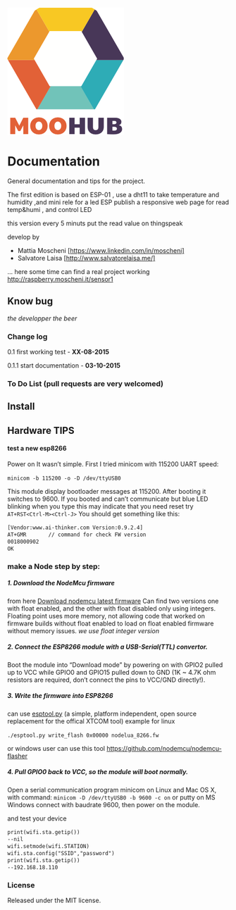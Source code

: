 ![](./logo-assets/moohub.png)

# Documentation
General documentation and tips for the project.

The first edition is based on ESP-01 , use a dht11 to take temperature and humidity ,and mini rele for a led 
ESP publish a responsive web page for read temp&humi , and control LED 

this version every 5 minuts put the read value on thingspeak

develop by 
* Mattia Moscheni [https://www.linkedin.com/in/moscheni]
* Salvatore Laisa [http://www.salvatorelaisa.me/]


... here some time can find a real project working http://raspberry.moscheni.it/sensor1

## Know bug 
*the developper*
*the beer* 

### Change log
0.1 first working test - **XX-08-2015**

0.1.1 start documentation - **03-10-2015**

### To Do List (pull requests are very welcomed)

## Install 




## Hardware TIPS 

#### test a new esp8266

Power on
It wasn’t simple. First I tried minicom with 115200 UART speed:

```minicom -b 115200 -o -D /dev/ttyUSB0```

This module display bootloader messages at 115200. After booting it switches to 9600. If you booted and can’t communicate but blue LED blinking when you type this may indicate that you need reset try
``` AT+RST<Ctrl-M><Ctrl-J> ```
You should get something like this:

``` 
[Vendor:www.ai-thinker.com Version:0.9.2.4] 
AT+GMR       // command for check FW version 
0018000902
OK
```

### make a Node step by step:


##### 1. Download the NodeMcu firmware
from here [Download nodemcu latest firmware](https://github.com/nodemcu/nodemcu-firmware/releases)
Can find two versions one with float enabled, and the other with float disabled only using integers.
Floating point uses more memory, not allowing code that worked on firmware builds without float enabled to load on float enabled firmware without memory issues.
*we use float integer version*

##### 2. Connect the ESP8266 module with a USB-Serial(TTL) convertor.

 Boot the module into “Download mode” by powering on with GPIO2 pulled up to VCC while GPIO0 and GPIO15 pulled down to GND (1K ~ 4.7K ohm resistors are required, don’t connect the pins to VCC/GND directly!).

##### 3. Write the firmware into ESP8266
can use [esptool.py](https://github.com/tommie/esptool) (a simple, platform independent, open source replacement for the offical XTCOM tool)
example for linux 

```./esptool.py write_flash 0x00000 nodelua_8266.fw```

or windows user can use this tool 
https://github.com/nodemcu/nodemcu-flasher


##### 4. Pull GPIO0 back to VCC, so the module will boot normally.
 Open a serial communication program minicom on Linux and Mac OS X, with command: 
 ```minicom -D /dev/ttyUSB0 -b 9600 -c on``` 
 or putty on MS Windows connect with baudrate 9600, then power on the module.

and test your device 
```
print(wifi.sta.getip())
--nil
wifi.setmode(wifi.STATION)
wifi.sta.config("SSID","password")
print(wifi.sta.getip())
--192.168.18.110
```

### License
Released under the MIT license.
